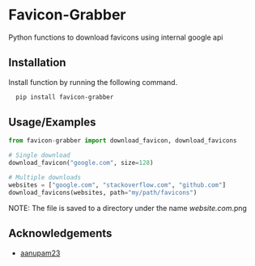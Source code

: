 # Favicon-Grabber

Python functions to download favicons using internal google api

## Installation

Install function by running the following command.

```bash
  pip install favicon-grabber
```

## Usage/Examples

```python
from favicon-grabber import download_favicon, download_favicons

# Single download
download_favicon("google.com", size=128)

# Multiple downloads
websites = ["google.com", "stackoverflow.com", "github.com"]
download_favicons(websites, path="my/path/favicons")
```

NOTE: The file is saved to a directory under the name *website.com*.png

## Acknowledgements
- [aanupam23](https://github.com/aanupam23/FaviconGrabber/tree/main)